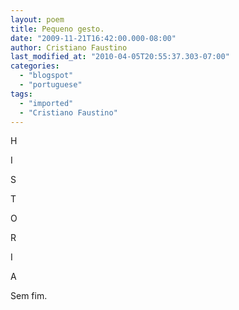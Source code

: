 ```yaml
---
layout: poem
title: Pequeno gesto.
date: "2009-11-21T16:42:00.000-08:00"
author: Cristiano Faustino
last_modified_at: "2010-04-05T20:55:37.303-07:00"
categories:
  - "blogspot"
  - "portuguese"
tags:
  - "imported"
  - "Cristiano Faustino"
---
```


H

I

S

T

O

R

I

A

Sem fim.